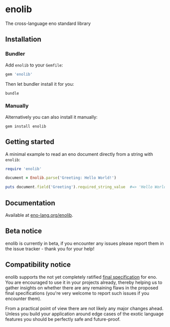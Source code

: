 # enolib

The cross-language eno standard library

## Installation

### Bundler

Add `enolib` to your `Gemfile`:

```ruby
gem 'enolib'
```
Then let bundler install it for you:

```
bundle
```

### Manually

Alternatively you can also install it manually:

```
gem install enolib
```

## Getting started

A minimal example to read an eno document directly from a string with `enolib`:

```ruby
require 'enolib'

document = Enolib.parse('Greeting: Hello World!')

puts document.field('Greeting').required_string_value  #=> 'Hello World!'
```

## Documentation

Available at [eno-lang.org/enolib](https://eno-lang.org/enolib/).

## Beta notice

enolib is currently in beta, if you encounter any issues please report them in the issue tracker - thank you for your help!

## Compatibility notice

enolib supports the not yet completely ratified [final specification](https://github.com/eno-lang/eno/tree/master/rfcs-final-spec) for eno. You are encouraged to use it in your projects already, thereby helping us to gather insights on whether there are any remaining flaws in the proposed final specifications (you're very welcome to report such issues if you encounter them).

From a practical point of view there are not likely any major changes ahead.  Unless you build your application around edge cases of the exotic language features you should be perfectly safe and future-proof.
